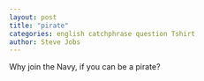 ```yaml
---
layout: post
title: "pirate"
categories: english catchphrase question Tshirt
author: Steve Jobs
---
```

Why join the Navy, if you can be a pirate?
